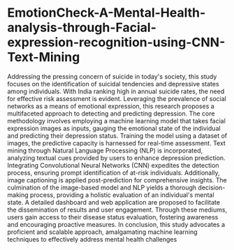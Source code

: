 # EmotionCheck-A-Mental-Health-analysis-through-Facial-expression-recognition-using-CNN-Text-Mining
Addressing the pressing concern of suicide in today's society, this study focuses on the identification of suicidal tendencies and depressive states among individuals. With India ranking high in annual suicide rates, the need for effective risk assessment is evident. Leveraging the prevalence of social networks as a means of emotional expression, this research proposes a multifaceted approach to detecting and predicting depression.
The core methodology involves employing a machine learning model that takes facial expression images as inputs, gauging the emotional state of the individual and predicting their depression status. Training the model using a dataset of images, the predictive capacity is harnessed for real-time assessment. Text mining through Natural Language Processing (NLP) is incorporated, analyzing textual cues provided by users to enhance depression prediction.
Integrating Convolutional Neural Networks (CNN) expedites the detection process, ensuring prompt identification of at-risk individuals. Additionally, image captioning is applied post-prediction for comprehensive insights. The culmination of the image-based model and NLP yields a thorough decision-making process, providing a holistic evaluation of an individual's mental state.
A detailed dashboard and web application are proposed to facilitate the dissemination of results and user engagement. Through these mediums, users gain access to their disease status evaluation, fostering awareness and encouraging proactive measures. In conclusion, this study advocates a proficient and scalable approach, amalgamating machine learning techniques to effectively address mental health challenges
